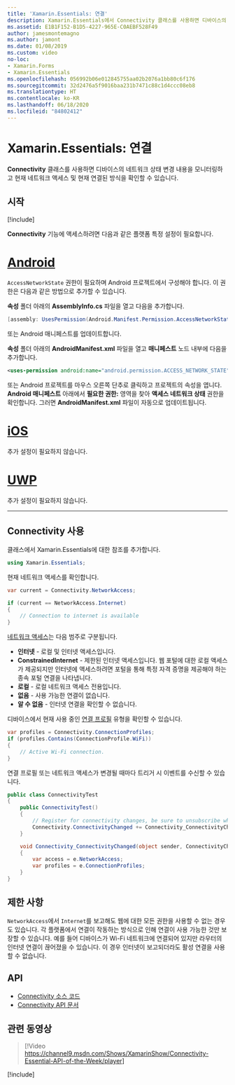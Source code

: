 ```yaml
---
title: 'Xamarin.Essentials: 연결'
description: Xamarin.Essentials에서 Connectivity 클래스를 사용하면 디바이스의 네트워크 상태 변경 내용을 모니터링하고 현재 네트워크 액세스 및 현재 연결된 방식을 확인할 수 있습니다.
ms.assetid: E1B1F152-B1D5-4227-965E-C0AEBF528F49
author: jamesmontemagno
ms.author: jamont
ms.date: 01/08/2019
ms.custom: video
no-loc:
- Xamarin.Forms
- Xamarin.Essentials
ms.openlocfilehash: 056992b06e012845755aa02b2076a1bb80c6f176
ms.sourcegitcommit: 32d2476a5f9016baa231b7471c88c1d4ccc08eb8
ms.translationtype: HT
ms.contentlocale: ko-KR
ms.lasthandoff: 06/18/2020
ms.locfileid: "84802412"
---
```

# <a name="xamarinessentials-connectivity"></a>Xamarin.Essentials: 연결

**Connectivity** 클래스를 사용하면 디바이스의 네트워크 상태 변경 내용을 모니터링하고 현재 네트워크 액세스 및 현재 연결된 방식을 확인할 수 있습니다.

## <a name="get-started"></a>시작

[!include[](~/essentials/includes/get-started.md)]

**Connectivity** 기능에 액세스하려면 다음과 같은 플랫폼 특정 설정이 필요합니다.

# <a name="android"></a>[Android](#tab/android)

`AccessNetworkState` 권한이 필요하며 Android 프로젝트에서 구성해야 합니다. 이 권한은 다음과 같은 방법으로 추가할 수 있습니다.

**속성** 폴더 아래의 **AssemblyInfo.cs** 파일을 열고 다음을 추가합니다.

```csharp
[assembly: UsesPermission(Android.Manifest.Permission.AccessNetworkState)]
```

또는 Android 매니페스트를 업데이트합니다.

**속성** 폴더 아래의 **AndroidManifest.xml** 파일을 열고 **매니페스트** 노드 내부에 다음을 추가합니다.

```xml
<uses-permission android:name="android.permission.ACCESS_NETWORK_STATE" />
```

또는 Android 프로젝트를 마우스 오른쪽 단추로 클릭하고 프로젝트의 속성을 엽니다. **Android 매니페스트** 아래에서 **필요한 권한:** 영역을 찾아 **액세스 네트워크 상태** 권한을 확인합니다. 그러면 **AndroidManifest.xml** 파일이 자동으로 업데이트됩니다.

# <a name="ios"></a>[iOS](#tab/ios)

추가 설정이 필요하지 않습니다.

# <a name="uwp"></a>[UWP](#tab/uwp)

추가 설정이 필요하지 않습니다.

-----

## <a name="using-connectivity"></a>Connectivity 사용

클래스에서 Xamarin.Essentials에 대한 참조를 추가합니다.

```csharp
using Xamarin.Essentials;
```

현재 네트워크 액세스를 확인합니다.

```csharp
var current = Connectivity.NetworkAccess;

if (current == NetworkAccess.Internet)
{
    // Connection to internet is available
}
```

[네트워크 액세스](xref:Xamarin.Essentials.NetworkAccess)는 다음 범주로 구분됩니다.

* **인터넷** - 로컬 및 인터넷 액세스입니다.
* **ConstrainedInternet** - 제한된 인터넷 액세스입니다. 웹 포털에 대한 로컬 액세스가 제공되지만 인터넷에 액세스하려면 포털을 통해 특정 자격 증명을 제공해야 하는 종속 포털 연결을 나타냅니다.
* **로컬** - 로컬 네트워크 액세스 전용입니다.
* **없음** - 사용 가능한 연결이 없습니다.
* **알 수 없음** - 인터넷 연결을 확인할 수 없습니다.

디바이스에서 현재 사용 중인 [연결 프로필](xref:Xamarin.Essentials.ConnectionProfile) 유형을 확인할 수 있습니다.

```csharp
var profiles = Connectivity.ConnectionProfiles;
if (profiles.Contains(ConnectionProfile.WiFi))
{
    // Active Wi-Fi connection.
}
```

연결 프로필 또는 네트워크 액세스가 변경될 때마다 트리거 시 이벤트를 수신할 수 있습니다.

```csharp
public class ConnectivityTest
{
    public ConnectivityTest()
    {
        // Register for connectivity changes, be sure to unsubscribe when finished
        Connectivity.ConnectivityChanged += Connectivity_ConnectivityChanged;
    }

    void Connectivity_ConnectivityChanged(object sender, ConnectivityChangedEventArgs e)
    {
        var access = e.NetworkAccess;
        var profiles = e.ConnectionProfiles;
    }
}
```

## <a name="limitations"></a>제한 사항

`NetworkAccess`에서 `Internet`를 보고해도 웹에 대한 모든 권한을 사용할 수 없는 경우도 있습니다. 각 플랫폼에서 연결이 작동하는 방식으로 인해 연결이 사용 가능한 것만 보장할 수 있습니다. 예를 들어 디바이스가 Wi-Fi 네트워크에 연결되어 있지만 라우터의 인터넷 연결이 끊어졌을 수 있습니다. 이 경우 인터넷이 보고되더라도 활성 연결을 사용할 수 없습니다.

## <a name="api"></a>API

* [Connectivity 소스 코드](https://github.com/xamarin/Essentials/tree/main/Xamarin.Essentials/Connectivity)
* [Connectivity API 문서](xref:Xamarin.Essentials.Connectivity)

## <a name="related-video"></a>관련 동영상

> [!Video https://channel9.msdn.com/Shows/XamarinShow/Connectivity-Essential-API-of-the-Week/player]

[!include[](~/essentials/includes/xamarin-show-essentials.md)]
